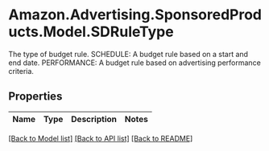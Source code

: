 # Amazon.Advertising.SponsoredProducts.Model.SDRuleType
The type of budget rule. SCHEDULE: A budget rule based on a start and end date. PERFORMANCE: A budget rule based on advertising performance criteria.

## Properties

Name | Type | Description | Notes
------------ | ------------- | ------------- | -------------

[[Back to Model list]](../README.md#documentation-for-models) [[Back to API list]](../README.md#documentation-for-api-endpoints) [[Back to README]](../README.md)

